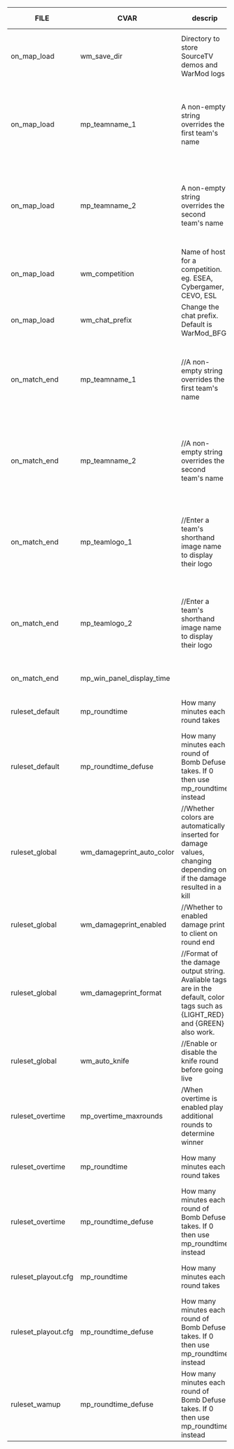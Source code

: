 | FILE                | CVAR                      | descrip                                                                                                                        | warmod v17.08.12.1053                                                                                | LL            | REASON                                                                  |
|---------------------|---------------------------|--------------------------------------------------------------------------------------------------------------------------------|------------------------------------------------------------------------------------------------------|---------------|-------------------------------------------------------------------------|
| on_map_load         | wm_save_dir               | Directory to store SourceTV demos and WarMod logs                                                                              | warmod                                                                                               | logs          | keep all logs in one place to make it easier for docker                 |
| on_map_load         | mp_teamname_1             | A non-empty string overrides the first team's name                                                                             | ""                                                                                                   | Disabled      | Prevents warmod from overwriting the team name set by the launch string |
| on_map_load         | mp_teamname_2             | A non-empty string overrides the second team's name                                                                            | ""                                                                                                   | Disabled      | Prevents warmod from overwriting the team name set by the launch string |
| on_map_load         | wm_competition            | Name of host for a competition. eg. ESEA, Cybergamer, CEVO, ESL                                                                | Warmod BFG                                                                                           | Laclede's LAN | Branding                                                                |
| on_map_load         | wm_chat_prefix            | Change the chat prefix. Default is WarMod_BFG                                                                                  | WarMod BFG                                                                                           | LL-Server     | Branding                                                                |
| on_match_end        | mp_teamname_1             | //A non-empty string overrides the first team's name                                                                           | ""                                                                                                   | DISABLED      | Prevents warmod from overwriting the team name set by the launch string |
| on_match_end        | mp_teamname_2             | //A non-empty string overrides the second team's name                                                                          | ""                                                                                                   | DISABLED      | Prevents warmod from overwriting the team name set by the launch string |
| on_match_end        | mp_teamlogo_1             | //Enter a team's shorthand image name to display their logo                                                                    | ""                                                                                                   | DISABLED      | Prevents warmod from overwriting the team name set by the launch string |
| on_match_end        | mp_teamlogo_2             | //Enter a team's shorthand image name to display their logo                                                                    | ""                                                                                                   | DISABLED      | Prevents warmod from overwriting the team name set by the launch string |
| on_match_end        | mp_win_panel_display_time |                                                                                                                                | non existant                                                                                         | 999           | sets timer for scoreboard                                               |
| ruleset_default     | mp_roundtime              | How many minutes each round takes                                                                                              | 1.92                                                                                                 | 1.75          | to match with rules for a 1:45 round                                    |
| ruleset_default     | mp_roundtime_defuse       | How many minutes each round of Bomb Defuse takes. If 0 then use mp_roundtime instead                                           | 1.92                                                                                                 | 1.75          | to match with rules for a 1:45 round                                    |
| ruleset_global      | wm_damageprint_auto_color | //Whether colors are automatically inserted for damage values, changing depending on if the damage resulted in a kill          | "1"                                                                                                  | non existant  |                                                                         |
| ruleset_global      | wm_damageprint_enabled    | //Whether to enabled damage print to client on round end                                                                       | 0                                                                                                    | non existant  |                                                                         |
| ruleset_global      | wm_damageprint_format     | //Format of the damage output string. Avaliable tags are in the default, color tags such as {LIGHT_RED} and {GREEN} also work. | --> ({DMG_TO} dmg / {HITS_TO} hits) to ({DMG_FROM} dmg / {HITS_FROM} hits) from {NAME} ({HEALTH} HP) | non existant  |                                                                         |
| ruleset_global      | wm_auto_knife             | //Enable or disable the knife round before going live                                                                          | 0                                                                                                    | 1             | Enables knife round                                                     |
| ruleset_overtime    | mp_overtime_maxrounds     | /When overtime is enabled play additional rounds to determine winner                                                           | 6                                                                                                    | 7             | 7 to prevent a tie in overtime                                          |
| ruleset_overtime    | mp_roundtime              | How many minutes each round takes                                                                                              | 1.92                                                                                                 | 1.75          | to match with rules for a 1:45 round                                    |
| ruleset_overtime    | mp_roundtime_defuse       | How many minutes each round of Bomb Defuse takes. If 0 then use mp_roundtime instead                                           | 1.92                                                                                                 | 1.75          | to match with rules for a 1:45 round                                    |
| ruleset_playout.cfg | mp_roundtime              | How many minutes each round takes                                                                                              | 1.92                                                                                                 | 1.75          | to match with rules for a 1:45 round                                    |
| ruleset_playout.cfg | mp_roundtime_defuse       | How many minutes each round of Bomb Defuse takes. If 0 then use mp_roundtime instead                                           | 1.92                                                                                                 | 1.75          | to match with rules for a 1:45 round                                    |
| ruleset_wamup       | mp_roundtime_defuse       | How many minutes each round of Bomb Defuse takes. If 0 then use mp_roundtime instead